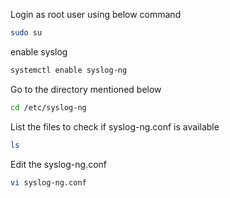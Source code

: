 Login as root user using below command

```bash
sudo su
```
 

enable syslog 

```bash
systemctl enable syslog-ng
```


Go to the directory mentioned below

```bash
cd /etc/syslog-ng
```

List the files to check if syslog-ng.conf is available

```bash
ls
```

Edit the syslog-ng.conf

```bash
vi syslog-ng.conf
```
